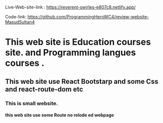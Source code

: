 Live-Web-site-link : https://reverent-swirles-e807c8.netlify.app/

Code-link: https://github.com/ProgrammingHeroWC4/review-website-MasudSultan4

# This web site is Education courses site. and Programming langues courses .

## This web site use React Bootstarp and some Css and react-route-dom etc

### This is small website.

#### this web site use some Route no relode ed webpage
